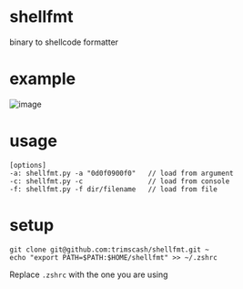 # shellfmt
binary to shellcode formatter

# example
![image](https://user-images.githubusercontent.com/42578480/218708138-6d232a3b-665a-460d-a380-7c7a86714cd5.png)

# usage
```
[options]
-a: shellfmt.py -a "0d0f0900f0"   // load from argument
-c: shellfmt.py -c                // load from console
-f: shellfmt.py -f dir/filename   // load from file
```
# setup
```
git clone git@github.com:trimscash/shellfmt.git ~
echo "export PATH=$PATH:$HOME/shellfmt" >> ~/.zshrc
```
Replace `.zshrc` with the one you are using


